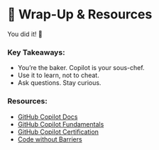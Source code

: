 # 🎉 Wrap-Up & Resources

You did it! 💞

### Key Takeaways:
- You’re the baker. Copilot is your sous-chef.
- Use it to learn, not to cheat.
- Ask questions. Stay curious.

### Resources:
- [GitHub Copilot Docs](https://docs.github.com/en/copilot)
- [GitHub Copilot Fundamentals](https://learn.microsoft.com/en-us/training/paths/copilot/)
- [GitHub Copilot Certification](https://learn.microsoft.com/en-us/credentials/certifications/github-copilot/?practice-assessment-type=certification)
- [Code without Barriers](https://shecodes.com.au/)


